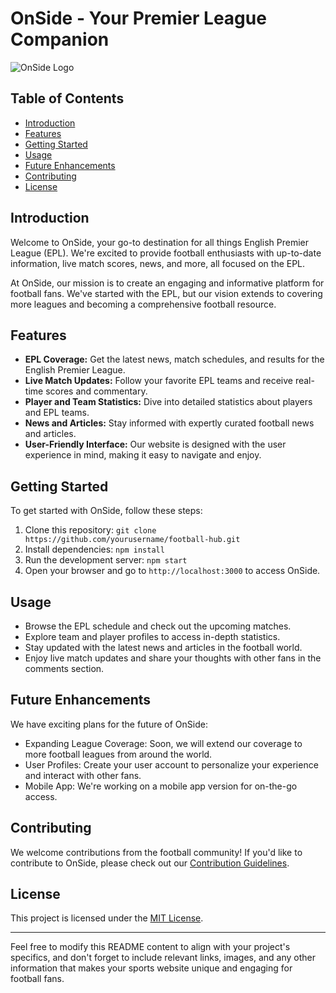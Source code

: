 # OnSide - Your Premier League Companion

![OnSide Logo](link_to_logo_image)

## Table of Contents
- [Introduction](#introduction)
- [Features](#features)
- [Getting Started](#getting-started)
- [Usage](#usage)
- [Future Enhancements](#future-enhancements)
- [Contributing](#contributing)
- [License](#license)

## Introduction

Welcome to OnSide, your go-to destination for all things English Premier League (EPL). We're excited to provide football enthusiasts with up-to-date information, live match scores, news, and more, all focused on the EPL.

At OnSide, our mission is to create an engaging and informative platform for football fans. We've started with the EPL, but our vision extends to covering more leagues and becoming a comprehensive football resource.

## Features

- **EPL Coverage:** Get the latest news, match schedules, and results for the English Premier League.
- **Live Match Updates:** Follow your favorite EPL teams and receive real-time scores and commentary.
- **Player and Team Statistics:** Dive into detailed statistics about players and EPL teams.
- **News and Articles:** Stay informed with expertly curated football news and articles.
- **User-Friendly Interface:** Our website is designed with the user experience in mind, making it easy to navigate and enjoy.

## Getting Started

To get started with OnSide, follow these steps:

1. Clone this repository: `git clone https://github.com/yourusername/football-hub.git`
2. Install dependencies: `npm install`
3. Run the development server: `npm start`
4. Open your browser and go to `http://localhost:3000` to access OnSide.

## Usage

- Browse the EPL schedule and check out the upcoming matches.
- Explore team and player profiles to access in-depth statistics.
- Stay updated with the latest news and articles in the football world.
- Enjoy live match updates and share your thoughts with other fans in the comments section.

## Future Enhancements

We have exciting plans for the future of OnSide:

- Expanding League Coverage: Soon, we will extend our coverage to more football leagues from around the world.
- User Profiles: Create your user account to personalize your experience and interact with other fans.
- Mobile App: We're working on a mobile app version for on-the-go access.

## Contributing

We welcome contributions from the football community! If you'd like to contribute to OnSide, please check out our [Contribution Guidelines](CONTRIBUTING.md).

## License

This project is licensed under the [MIT License](LICENSE).

---

Feel free to modify this README content to align with your project's specifics, and don't forget to include relevant links, images, and any other information that makes your sports website unique and engaging for football fans.